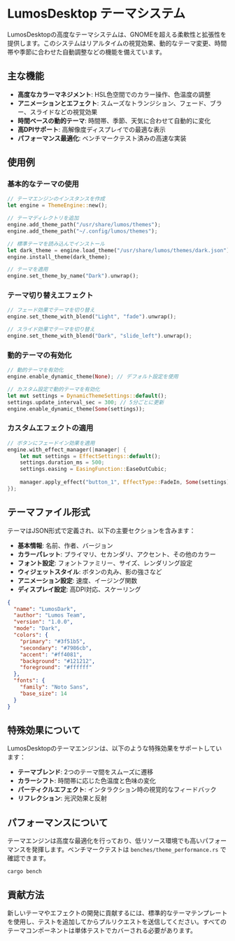 # LumosDesktop テーマシステム

LumosDesktopの高度なテーマシステムは、GNOMEを超える柔軟性と拡張性を提供します。このシステムはリアルタイムの視覚効果、動的なテーマ変更、時間帯や季節に合わせた自動調整などの機能を備えています。

## 主な機能

- **高度なカラーマネジメント**: HSL色空間でのカラー操作、色温度の調整
- **アニメーションとエフェクト**: スムーズなトランジション、フェード、ブラー、スライドなどの視覚効果
- **時間ベースの動的テーマ**: 時間帯、季節、天気に合わせて自動的に変化
- **高DPIサポート**: 高解像度ディスプレイでの最適な表示
- **パフォーマンス最適化**: ベンチマークテスト済みの高速な実装

## 使用例

### 基本的なテーマの使用

```rust
// テーマエンジンのインスタンスを作成
let engine = ThemeEngine::new();

// テーマディレクトリを追加
engine.add_theme_path("/usr/share/lumos/themes");
engine.add_theme_path("~/.config/lumos/themes");

// 標準テーマを読み込んでインストール
let dark_theme = engine.load_theme("/usr/share/lumos/themes/dark.json").unwrap();
engine.install_theme(dark_theme);

// テーマを適用
engine.set_theme_by_name("Dark").unwrap();
```

### テーマ切り替えエフェクト

```rust
// フェード効果でテーマを切り替え
engine.set_theme_with_blend("Light", "fade").unwrap();

// スライド効果でテーマを切り替え
engine.set_theme_with_blend("Dark", "slide_left").unwrap();
```

### 動的テーマの有効化

```rust
// 動的テーマを有効化
engine.enable_dynamic_theme(None); // デフォルト設定を使用

// カスタム設定で動的テーマを有効化
let mut settings = DynamicThemeSettings::default();
settings.update_interval_sec = 300; // 5分ごとに更新
engine.enable_dynamic_theme(Some(settings));
```

### カスタムエフェクトの適用

```rust
// ボタンにフェードイン効果を適用
engine.with_effect_manager(|manager| {
    let mut settings = EffectSettings::default();
    settings.duration_ms = 500;
    settings.easing = EasingFunction::EaseOutCubic;
    
    manager.apply_effect("button_1", EffectType::FadeIn, Some(settings));
});
```

## テーマファイル形式

テーマはJSON形式で定義され、以下の主要セクションを含みます：

- **基本情報**: 名前、作者、バージョン
- **カラーパレット**: プライマリ、セカンダリ、アクセント、その他のカラー
- **フォント設定**: フォントファミリー、サイズ、レンダリング設定
- **ウィジェットスタイル**: ボタンの丸み、影の強さなど
- **アニメーション設定**: 速度、イージング関数
- **ディスプレイ設定**: 高DPI対応、スケーリング

```json
{
  "name": "LumosDark",
  "author": "Lumos Team",
  "version": "1.0.0",
  "mode": "Dark",
  "colors": {
    "primary": "#3f51b5",
    "secondary": "#7986cb",
    "accent": "#ff4081",
    "background": "#121212",
    "foreground": "#ffffff"
  },
  "fonts": {
    "family": "Noto Sans",
    "base_size": 14
  }
}
```

## 特殊効果について

LumosDesktopのテーマエンジンは、以下のような特殊効果をサポートしています：

- **テーマブレンド**: 2つのテーマ間をスムーズに遷移
- **カラーシフト**: 時間帯に応じた色温度と色味の変化
- **パーティクルエフェクト**: インタラクション時の視覚的なフィードバック
- **リフレクション**: 光沢効果と反射

## パフォーマンスについて

テーマエンジンは高度な最適化を行っており、低リソース環境でも高いパフォーマンスを発揮します。ベンチマークテストは `benches/theme_performance.rs` で確認できます。

```
cargo bench
```

## 貢献方法

新しいテーマやエフェクトの開発に貢献するには、標準的なテーマテンプレートを使用し、テストを追加してからプルリクエストを送信してください。すべてのテーマコンポーネントは単体テストでカバーされる必要があります。 